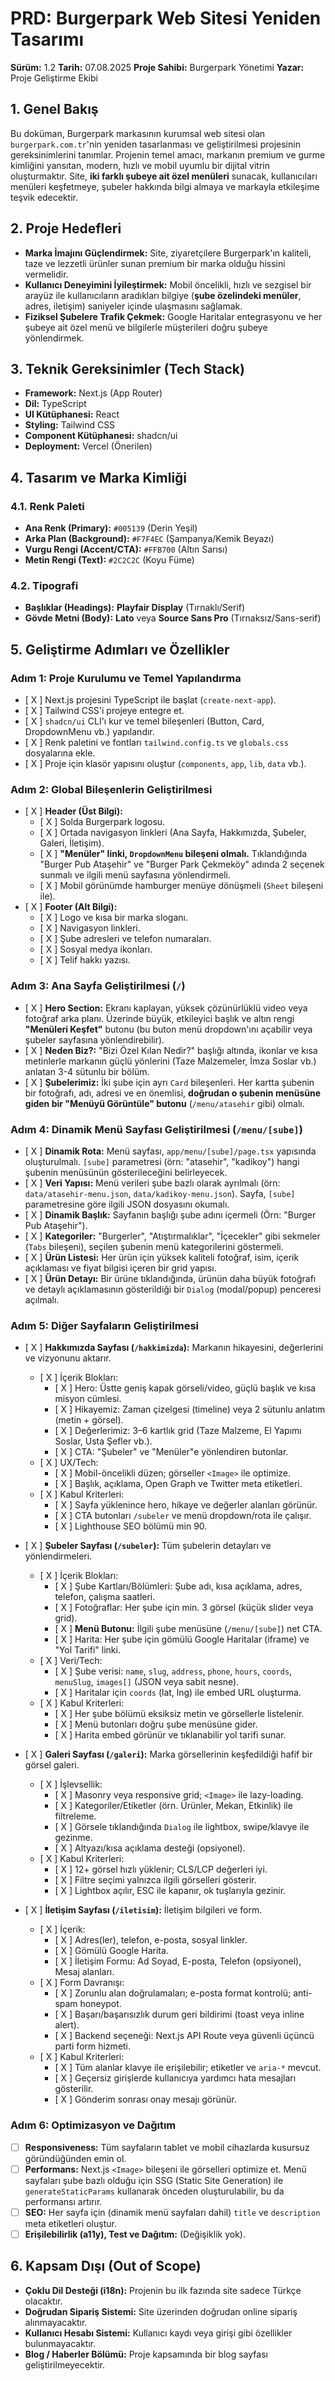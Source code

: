 # PRD: Burgerpark Web Sitesi Yeniden Tasarımı

**Sürüm:** 1.2
**Tarih:** 07.08.2025
**Proje Sahibi:** Burgerpark Yönetimi
**Yazar:** Proje Geliştirme Ekibi

## 1. Genel Bakış

Bu doküman, Burgerpark markasının kurumsal web sitesi olan `burgerpark.com.tr`'nin yeniden tasarlanması ve geliştirilmesi projesinin gereksinimlerini tanımlar. Projenin temel amacı, markanın premium ve gurme kimliğini yansıtan, modern, hızlı ve mobil uyumlu bir dijital vitrin oluşturmaktır. Site, **iki farklı şubeye ait özel menüleri** sunacak, kullanıcıları menüleri keşfetmeye, şubeler hakkında bilgi almaya ve markayla etkileşime teşvik edecektir.

## 2. Proje Hedefleri

- **Marka İmajını Güçlendirmek:** Site, ziyaretçilere Burgerpark'ın kaliteli, taze ve lezzetli ürünler sunan premium bir marka olduğu hissini vermelidir.
- **Kullanıcı Deneyimini İyileştirmek:** Mobil öncelikli, hızlı ve sezgisel bir arayüz ile kullanıcıların aradıkları bilgiye (**şube özelindeki menüler**, adres, iletişim) saniyeler içinde ulaşmasını sağlamak.
- **Fiziksel Şubelere Trafik Çekmek:** Google Haritalar entegrasyonu ve her şubeye ait özel menü ve bilgilerle müşterileri doğru şubeye yönlendirmek.

## 3. Teknik Gereksinimler (Tech Stack)

- **Framework:** Next.js (App Router)
- **Dil:** TypeScript
- **UI Kütüphanesi:** React
- **Styling:** Tailwind CSS
- **Component Kütüphanesi:** shadcn/ui
- **Deployment:** Vercel (Önerilen)

## 4. Tasarım ve Marka Kimliği

### 4.1. Renk Paleti

- **Ana Renk (Primary):** `#005139` (Derin Yeşil)
- **Arka Plan (Background):** `#F7F4EC` (Şampanya/Kemik Beyazı)
- **Vurgu Rengi (Accent/CTA):** `#FFB700` (Altın Sarısı)
- **Metin Rengi (Text):** `#2C2C2C` (Koyu Füme)

### 4.2. Tipografi

- **Başlıklar (Headings):** **Playfair Display** (Tırnaklı/Serif)
- **Gövde Metni (Body):** **Lato** veya **Source Sans Pro** (Tırnaksız/Sans-serif)

## 5. Geliştirme Adımları ve Özellikler

### Adım 1: Proje Kurulumu ve Temel Yapılandırma

-   [ X ] Next.js projesini TypeScript ile başlat (`create-next-app`).
-   [ X ] Tailwind CSS'i projeye entegre et.
-   [ X ] `shadcn/ui` CLI'ı kur ve temel bileşenleri (Button, Card, DropdownMenu vb.) yapılandır.
-   [ X ] Renk paletini ve fontları `tailwind.config.ts` ve `globals.css` dosyalarına ekle.
-   [ X ] Proje için klasör yapısını oluştur (`components`, `app`, `lib`, `data` vb.).

### Adım 2: Global Bileşenlerin Geliştirilmesi

-   [ X ] **Header (Üst Bilgi):**
    -   [ X ] Solda Burgerpark logosu.
    -   [ X ] Ortada navigasyon linkleri (Ana Sayfa, Hakkımızda, Şubeler, Galeri, İletişim).
    -   [ X ] **"Menüler" linki, `DropdownMenu` bileşeni olmalı.** Tıklandığında "Burger Pub Ataşehir" ve "Burger Park Çekmeköy" adında 2 seçenek sunmalı ve ilgili menü sayfasına yönlendirmeli.
    -   [ X ] Mobil görünümde hamburger menüye dönüşmeli (`Sheet` bileşeni ile).
-   [ X ] **Footer (Alt Bilgi):**
    -   [ X ] Logo ve kısa bir marka sloganı.
    -   [ X ] Navigasyon linkleri.
    -   [ X ] Şube adresleri ve telefon numaraları.
    -   [ X ] Sosyal medya ikonları.
    -   [ X ] Telif hakkı yazısı.

### Adım 3: Ana Sayfa Geliştirilmesi (`/`)

-   [ X ] **Hero Section:** Ekranı kaplayan, yüksek çözünürlüklü video veya fotoğraf arka planı. Üzerinde büyük, etkileyici başlık ve altın rengi **"Menüleri Keşfet"** butonu (bu buton menü dropdown'ını açabilir veya şubeler sayfasına yönlendirebilir).
-   [ X ] **Neden Biz?:** "Bizi Özel Kılan Nedir?" başlığı altında, ikonlar ve kısa metinlerle markanın güçlü yönlerini (Taze Malzemeler, İmza Soslar vb.) anlatan 3-4 sütunlu bir bölüm.
-   [ X ] **Şubelerimiz:** İki şube için ayrı `Card` bileşenleri. Her kartta şubenin bir fotoğrafı, adı, adresi ve en önemlisi, **doğrudan o şubenin menüsüne giden bir "Menüyü Görüntüle" butonu** (`/menu/atasehir` gibi) olmalı.

### Adım 4: Dinamik Menü Sayfası Geliştirilmesi (`/menu/[sube]`)

-   [ X ] **Dinamik Rota:** Menü sayfası, `app/menu/[sube]/page.tsx` yapısında oluşturulmalı. `[sube]` parametresi (örn: "atasehir", "kadikoy") hangi şubenin menüsünün gösterileceğini belirleyecek.
-   [ X ] **Veri Yapısı:** Menü verileri şube bazlı olarak ayrılmalı (örn: `data/atasehir-menu.json`, `data/kadikoy-menu.json`). Sayfa, `[sube]` parametresine göre ilgili JSON dosyasını okumalı.
-   [ X ] **Dinamik Başlık:** Sayfanın başlığı şube adını içermeli (Örn: "Burger Pub Ataşehir").
-   [ X ] **Kategoriler:** "Burgerler", "Atıştırmalıklar", "İçecekler" gibi sekmeler (`Tabs` bileşeni), seçilen şubenin menü kategorilerini göstermeli.
-   [ X ] **Ürün Listesi:** Her ürün için yüksek kaliteli fotoğraf, isim, içerik açıklaması ve fiyat bilgisi içeren bir grid yapısı.
-   [ X ] **Ürün Detayı:** Bir ürüne tıklandığında, ürünün daha büyük fotoğrafı ve detaylı açıklamasının gösterildiği bir `Dialog` (modal/popup) penceresi açılmalı.

### Adım 5: Diğer Sayfaların Geliştirilmesi

-   [ X ] **Hakkımızda Sayfası (`/hakkimizda`):** Markanın hikayesini, değerlerini ve vizyonunu aktarır.
    -   [ X ] İçerik Blokları:
        -   [ X ] Hero: Üstte geniş kapak görseli/video, güçlü başlık ve kısa misyon cümlesi.
        -   [ X ] Hikayemiz: Zaman çizelgesi (timeline) veya 2 sütunlu anlatım (metin + görsel).
        -   [ X ] Değerlerimiz: 3–6 kartlık grid (Taze Malzeme, El Yapımı Soslar, Usta Şefler vb.).
        -   [ X ] CTA: "Şubeler" ve "Menüler"e yönlendiren butonlar.
    -   [ X ] UX/Tech:
        -   [ X ] Mobil-öncelikli düzen; görseller `<Image>` ile optimize.
        -   [ X ] Başlık, açıklama, Open Graph ve Twitter meta etiketleri.
    -   [ X ] Kabul Kriterleri:
        -   [ X ] Sayfa yüklenince hero, hikaye ve değerler alanları görünür.
        -   [ X ] CTA butonları `/subeler` ve menü dropdown/rota ile çalışır.
        -   [ X ] Lighthouse SEO bölümü min 90.

-   [ X ] **Şubeler Sayfası (`/subeler`):** Tüm şubelerin detayları ve yönlendirmeleri.
    -   [ X ] İçerik Blokları:
        -   [ X ] Şube Kartları/Bölümleri: Şube adı, kısa açıklama, adres, telefon, çalışma saatleri.
        -   [ X ] Fotoğraflar: Her şube için min. 3 görsel (küçük slider veya grid).
        -   [ X ] **Menü Butonu:** İlgili şube menüsüne (`/menu/[sube]`) net CTA.
        -   [ X ] Harita: Her şube için gömülü Google Haritalar (iframe) ve "Yol Tarifi" linki.
    -   [ X ] Veri/Tech:
        -   [ X ] Şube verisi: `name`, `slug`, `address`, `phone`, `hours`, `coords`, `menuSlug`, `images[]` (JSON veya sabit nesne).
        -   [ X ] Haritalar için `coords` (lat, lng) ile embed URL oluşturma.
    -   [ X ] Kabul Kriterleri:
        -   [ X ] Her şube bölümü eksiksiz metin ve görsellerle listelenir.
        -   [ X ] Menü butonları doğru şube menüsüne gider.
        -   [ X ] Harita embed görünür ve tıklanabilir yol tarifi sunar.

-   [ X ] **Galeri Sayfası (`/galeri`):** Marka görsellerinin keşfedildiği hafif bir görsel galeri.
    -   [ X ] İşlevsellik:
        -   [ X ] Masonry veya responsive grid; `<Image>` ile lazy-loading.
        -   [ X ] Kategoriler/Etiketler (örn. Ürünler, Mekan, Etkinlik) ile filtreleme.
        -   [ X ] Görsele tıklandığında `Dialog` ile lightbox, swipe/klavye ile gezinme.
        -   [ X ] Altyazı/kısa açıklama desteği (opsiyonel).
    -   [ X ] Kabul Kriterleri:
        -   [ X ] 12+ görsel hızlı yüklenir; CLS/LCP değerleri iyi.
        -   [ X ] Filtre seçimi yalnızca ilgili görselleri gösterir.
        -   [ X ] Lightbox açılır, ESC ile kapanır, ok tuşlarıyla gezinir.

-   [ X ] **İletişim Sayfası (`/iletisim`):** İletişim bilgileri ve form.
    -   [ X ] İçerik:
        -   [ X ] Adres(ler), telefon, e-posta, sosyal linkler.
        -   [ X ] Gömülü Google Harita.
        -   [ X ] İletişim Formu: Ad Soyad, E-posta, Telefon (opsiyonel), Mesaj alanları.
    -   [ X ] Form Davranışı:
        -   [ X ] Zorunlu alan doğrulamaları; e-posta format kontrolü; anti-spam honeypot.
        -   [ X ] Başarı/başarısızlık durum geri bildirimi (toast veya inline alert).
        -   [ X ] Backend seçeneği: Next.js API Route veya güvenli üçüncü parti form hizmeti.
    -   [ X ] Kabul Kriterleri:
        -   [ X ] Tüm alanlar klavye ile erişilebilir; etiketler ve `aria-*` mevcut.
        -   [ X ] Geçersiz girişlerde kullanıcıya yardımcı hata mesajları gösterilir.
        -   [ X ] Gönderim sonrası onay mesajı görünür.

### Adım 6: Optimizasyon ve Dağıtım

-   [ ] **Responsiveness:** Tüm sayfaların tablet ve mobil cihazlarda kusursuz göründüğünden emin ol.
-   [ ] **Performans:** Next.js `<Image>` bileşeni ile görselleri optimize et. Menü sayfaları şube bazlı olduğu için SSG (Static Site Generation) ile `generateStaticParams` kullanarak önceden oluşturulabilir, bu da performansı artırır.
-   [ ] **SEO:** Her sayfa için (dinamik menü sayfaları dahil) `title` ve `description` meta etiketleri oluştur.
-   [ ] **Erişilebilirlik (a11y), Test ve Dağıtım:** (Değişiklik yok).

## 6. Kapsam Dışı (Out of Scope)

-   **Çoklu Dil Desteği (i18n):** Projenin bu ilk fazında site sadece Türkçe olacaktır.
-   **Doğrudan Sipariş Sistemi:** Site üzerinden doğrudan online sipariş alınmayacaktır.
-   **Kullanıcı Hesabı Sistemi:** Kullanıcı kaydı veya girişi gibi özellikler bulunmayacaktır.
-   **Blog / Haberler Bölümü:** Proje kapsamında bir blog sayfası geliştirilmeyecektir.